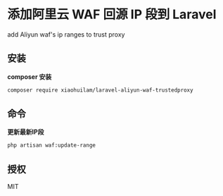 # 添加阿里云 WAF 回源 IP 段到 Laravel
add Aliyun waf's ip ranges to trust proxy

## 安装
**composer 安装**
```bash
composer require xiaohuilam/laravel-aliyun-waf-trustedproxy
```

## 命令

**更新最新IP段**
```bash
php artisan waf:update-range
```

## 授权

MIT